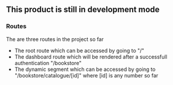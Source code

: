 ## This product is still in development mode

### Routes

The are three routes in the project so far
- The root route which can be accessed by going to "/"
- The dashboard route which will be rendered after a successfull authentication "/bookstore"
- The dynamic segment which can be accessed by going to "/bookstore/catalogue/[id]" where [id] is any number so far


